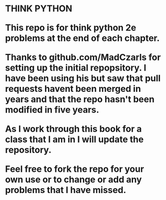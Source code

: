 <h1>THINK PYTHON

This repo is for think python 2e problems at the end of each chapter.

Thanks to github.com/MadCzarls for setting up the initial repopsitory. I have been using his but saw that pull requests havent been merged in years and that the repo hasn't been modified in five years.

As I work through this book for a class that I am in I will update the repository.

Feel free to fork the repo for your own use or to change or add any problems that I have missed. 



